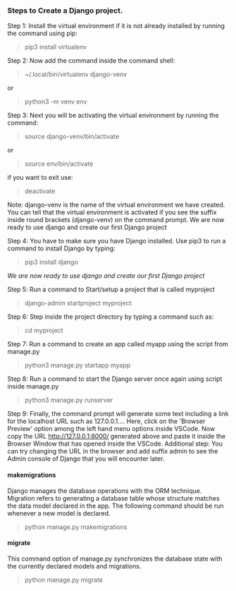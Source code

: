 ### Steps to Create a Django project.

Step 1: Install the virtual environment if it is not already installed by running the command using pip:

>pip3 install virtualenv

Step 2: Now add the command inside the command shell:

>~/.local/bin/virtualenv django-venv

or

>python3 -m venv env

Step 3: Next you will be activating the virtual environment by running the command:

>source django-venv/bin/activate

or

>source env/bin/activate

if you want to exit use:

>deactivate

Note: django-venv is the name of the virtual environment we have created. You can tell that the virtual environment is activated if you see the suffix inside round brackets (django-venv) on the command prompt.
We are now ready to use django and create our first Django project

Step 4: You have to make sure you have Django installed. Use pip3 to run a command to install Django by typing:

>pip3 install django

*We are now ready to use django and create our first Django project*

Step 5: Run a command to Start/setup a project that is called myproject

>django-admin startproject myproject

Step 6: Step inside the project directory by typing a command such as:

>cd myproject

Step 7: Run a command to create an app called myapp using the script from manage.py

>python3 manage.py startapp myapp

Step 8: Run a command to start the Django server once again using script inside manage.py

>python3 manage.py runserver

Step 9: Finally, the command prompt will generate some text including a link for the localhost URL such as 127.0.0.1....
Here, click on the 'Browser Preview' option among the left hand menu options inside VSCode. Now copy the URL http://127.0.0.1:8000/ generated above and paste it inside the Browser Window that has opened inside the VSCode.
Additional step: You can try changing the URL in the browser and add suffix admin to see the Admin console of Django that you will encounter later.


#### makemigrations

Django manages the database operations with the ORM technique. Migration refers to generating a database table whose structure matches the data model declared in the app. 
The following command should be run whenever a new model is declared. 

>python manage.py makemigrations

#### migrate

This command option of manage.py synchronizes the database state with the currently declared models and migrations. 

>python manage.py migrate

